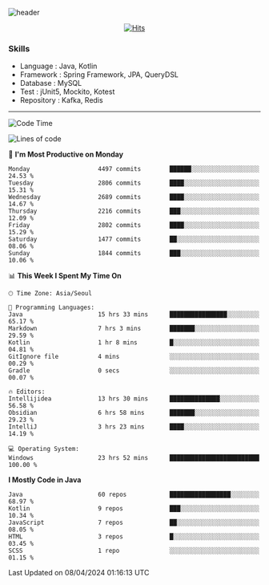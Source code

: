 <!-- Github Profile Readme로 프로필 꾸미기 : https://zzsza.github.io/development/2020/07/10/make-github-profile-readme/ -->

<!-- github theme -->
  <!-- 
    ![header](https://capsule-render.vercel.app/api?type=slice&color=e0f0e3&height=150&section=header&text=beasy&fontSize=45)
  -->
  ![header](https://capsule-render.vercel.app/api?type=soft&color=e0f0e3&height=150&section=header&text=Choi-YongSeok&fontSize=55&animation=twinkling)


<!-- hits count : https://hits.seeyoufarm.com/ -->
<div align=center>
    
  [![Hits](https://hits.seeyoufarm.com/api/count/incr/badge.svg?url=https%3A%2F%2Fgithub.com%2Fchoi-ys&count_bg=%2379C83D&title_bg=%23555555&icon=&icon_color=%23E7E7E7&title=hits&edge_flat=false)](https://hits.seeyoufarm.com)

</div>


<!-- Committed Top Lang -->
<div align=center>
</div>


### Skills
 - Language : Java, Kotlin
 - Framework : Spring Framework, JPA, QueryDSL
 - Database : MySQL
 - Test : jUnit5, Mockito, Kotest
 - Repository : Kafka, Redis

---

<!--START_SECTION:waka-->
![Code Time](http://img.shields.io/badge/Code%20Time-3%2C756%20hrs%2049%20mins-blue)

![Lines of code](https://img.shields.io/badge/From%20Hello%20World%20I%27ve%20Written-14.7%20million%20lines%20of%20code-blue)

📅 **I'm Most Productive on Monday** 

```text
Monday                   4497 commits        ██████░░░░░░░░░░░░░░░░░░░   24.53 % 
Tuesday                  2806 commits        ████░░░░░░░░░░░░░░░░░░░░░   15.31 % 
Wednesday                2689 commits        ████░░░░░░░░░░░░░░░░░░░░░   14.67 % 
Thursday                 2216 commits        ███░░░░░░░░░░░░░░░░░░░░░░   12.09 % 
Friday                   2802 commits        ████░░░░░░░░░░░░░░░░░░░░░   15.29 % 
Saturday                 1477 commits        ██░░░░░░░░░░░░░░░░░░░░░░░   08.06 % 
Sunday                   1844 commits        ███░░░░░░░░░░░░░░░░░░░░░░   10.06 % 
```


📊 **This Week I Spent My Time On** 

```text
🕑︎ Time Zone: Asia/Seoul

💬 Programming Languages: 
Java                     15 hrs 33 mins      ████████████████░░░░░░░░░   65.17 % 
Markdown                 7 hrs 3 mins        ███████░░░░░░░░░░░░░░░░░░   29.59 % 
Kotlin                   1 hr 8 mins         █░░░░░░░░░░░░░░░░░░░░░░░░   04.81 % 
GitIgnore file           4 mins              ░░░░░░░░░░░░░░░░░░░░░░░░░   00.29 % 
Gradle                   0 secs              ░░░░░░░░░░░░░░░░░░░░░░░░░   00.07 % 

🔥 Editors: 
Intellijidea             13 hrs 30 mins      ██████████████░░░░░░░░░░░   56.58 % 
Obsidian                 6 hrs 58 mins       ███████░░░░░░░░░░░░░░░░░░   29.23 % 
IntelliJ                 3 hrs 23 mins       ████░░░░░░░░░░░░░░░░░░░░░   14.19 % 

💻 Operating System: 
Windows                  23 hrs 52 mins      █████████████████████████   100.00 % 
```

**I Mostly Code in Java** 

```text
Java                     60 repos            █████████████████░░░░░░░░   68.97 % 
Kotlin                   9 repos             ███░░░░░░░░░░░░░░░░░░░░░░   10.34 % 
JavaScript               7 repos             ██░░░░░░░░░░░░░░░░░░░░░░░   08.05 % 
HTML                     3 repos             █░░░░░░░░░░░░░░░░░░░░░░░░   03.45 % 
SCSS                     1 repo              ░░░░░░░░░░░░░░░░░░░░░░░░░   01.15 % 
```




 Last Updated on 08/04/2024 01:16:13 UTC
<!--END_SECTION:waka-->

<!-- 
![footer](https://capsule-render.vercel.app/api?section=footer&type=slice&color=e0f0e3)
-->

